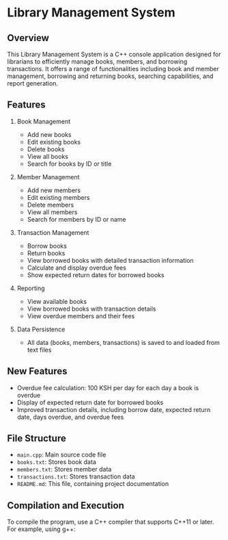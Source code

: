# Library Management System

## Overview
This Library Management System is a C++ console application designed for librarians to efficiently manage books, members, and borrowing transactions. It offers a range of functionalities including book and member management, borrowing and returning books, searching capabilities, and report generation.

## Features
1. Book Management
   - Add new books
   - Edit existing books
   - Delete books
   - View all books
   - Search for books by ID or title

2. Member Management
   - Add new members
   - Edit existing members
   - Delete members
   - View all members
   - Search for members by ID or name

3. Transaction Management
   - Borrow books
   - Return books
   - View borrowed books with detailed transaction information
   - Calculate and display overdue fees
   - Show expected return dates for borrowed books

4. Reporting
   - View available books
   - View borrowed books with transaction details
   - View overdue members and their fees

5. Data Persistence
   - All data (books, members, transactions) is saved to and loaded from text files

## New Features
- Overdue fee calculation: 100 KSH per day for each day a book is overdue
- Display of expected return date for borrowed books
- Improved transaction details, including borrow date, expected return date, days overdue, and overdue fees

## File Structure
- `main.cpp`: Main source code file
- `books.txt`: Stores book data
- `members.txt`: Stores member data
- `transactions.txt`: Stores transaction data
- `README.md`: This file, containing project documentation

## Compilation and Execution
To compile the program, use a C++ compiler that supports C++11 or later. For example, using g++:

